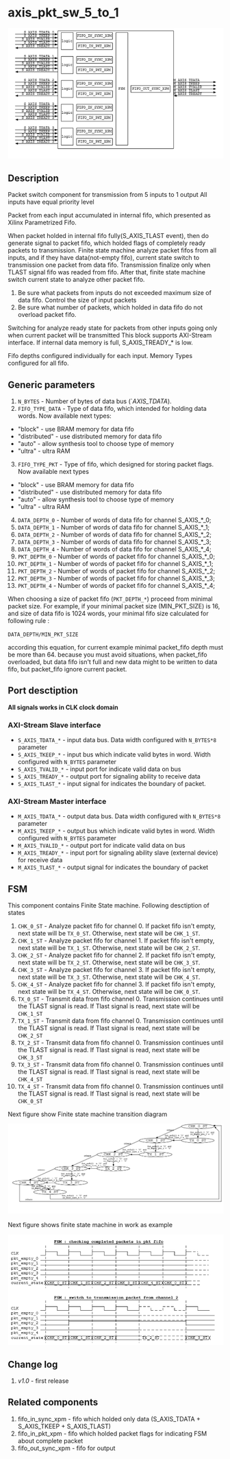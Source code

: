 # axis_pkt_sw_5_to_1

![component scheme][logo0]

## Description

Packet switch component for transmission from 5 inputs to 1 output
All inputs have equal priority level

Packet from each input accumulated in internal fifo, which presented as Xilinx Parametrized Fifo. 

When packet holded in internal fifo fully(S_AXIS_TLAST event), then do generate signal to packet fifo, which holded flags of completely ready packets to transmission. 
Finite state machine analyze packet fifos from all inputs, and if they have data(not-empty fifo), current state switch to transmission one packet from data fifo. 
Transmission finalize only when TLAST signal fifo was readed from fifo. 
After that, finite state machine switch current state to analyze other packet fifo. 
1. Be sure what packets from inputs do not exceeded maximum size of data fifo. Control the size of input packets
2. Be sure what number of packets, which holded in data fifo do not overload packet fifo. 

Switching for analyze ready state for packets from other inputs going only when current packet will be transmitted
This block supports AXI-Stream interface. If internal data memory is full, S_AXIS_TREADY_* is low. 

Fifo depths configured individually for each input. Memory Types configured for all fifo.

## Generic parameters
1. `N_BYTES` - Number of bytes of data bus (`*_AXIS_TDATA_*). 
2. `FIFO_TYPE_DATA` - Type of data fifo, which intended for holding data words. Now available next types:
* "block" - use BRAM memory for data fifo
* "distributed" - use distributed memory for data fifo
* "auto" - allow synthesis tool to choose type of memory
* "ultra" - ultra RAM
3. `FIFO_TYPE_PKT` - Type of fifo, which designed for storing packet flags. Now available next types
* "block" - use BRAM memory for data fifo
* "distributed" - use distributed memory for data fifo
* "auto" - allow synthesis tool to choose type of memory
* "ultra" - ultra RAM
4. `DATA_DEPTH_0` - Number of words of data fifo for channel S_AXIS_*_0;
5. `DATA_DEPTH_1` - Number of words of data fifo for channel S_AXIS_*_1;
6. `DATA_DEPTH_2` - Number of words of data fifo for channel S_AXIS_*_2;
7. `DATA_DEPTH_3` - Number of words of data fifo for channel S_AXIS_*_3;
8. `DATA_DEPTH_4` - Number of words of data fifo for channel S_AXIS_*_4;
9. `PKT_DEPTH_0` - Number of words of packet fifo for channel S_AXIS_*_0;
10. `PKT_DEPTH_1` - Number of words of packet fifo for channel S_AXIS_*_1;
11. `PKT_DEPTH_2` - Number of words of packet fifo for channel S_AXIS_*_2;
12. `PKT_DEPTH_3` - Number of words of packet fifo for channel S_AXIS_*_3;
13. `PKT_DEPTH_4` - Number of words of packet fifo for channel S_AXIS_*_4;

When choosing a size of packet fifo (`PKT_DEPTH_*`) proceed from minimal packet size. For example, if your minimal packet size (MIN_PKT_SIZE) is 16, and size of data fifo is 1024 words, your minimal fifo size calculated for following rule : 

`DATA_DEPTH/MIN_PKT_SIZE`

according this equation, for current example minimal packet_fifo depth must be more than 64.
because you must avoid situations, when packet_fifo overloaded, but data fifo isn't full and new data might to be written to data fifo, but packet_fifo ignore current packet. 

## Port desctiption

**All signals works in CLK clock domain**
### AXI-Stream Slave interface
* `S_AXIS_TDATA_*` - input data bus. Data width configured with `N_BYTES*8` parameter 
* `S_AXIS_TKEEP_*` - input bus which indicate valid bytes in word. Width configured with `N_BYTES` parameter
* `S_AXIS_TVALID_*` - input port for indicate valid data on bus
* `S_AXIS_TREADY_*` - output port for signaling ability to receive data 
* `S_AXIS_TLAST_*` - input signal for indicates the boundary of packet.

### AXI-Stream Master interface
* `M_AXIS_TDATA_*` - output data bus. Data width configured with `N_BYTES*8` parameter 
* `M_AXIS_TKEEP_*` - output bus which indicate valid bytes in word. Width configured with `N_BYTES` parameter
* `M_AXIS_TVALID_*` - output port for indicate valid data on bus
* `M_AXIS_TREADY_*` - input port for signaling ability slave (external device) for receive data 
* `M_AXIS_TLAST_*` - output signal for indicates the boundary of packet


## FSM
This component contains Finite State machine. Following desctiption of states

1. `CHK_0_ST` - Analyze packet fifo for channel 0. If packet fifo isn't empty, next state will be `TX_0_ST`. Otherwise, next state will be `CHK_1_ST`.
2. `CHK_1_ST` - Analyze packet fifo for channel 1. If packet fifo isn't empty, next state will be `TX_1_ST`. Otherwise, next state will be `CHK_2_ST`.
3. `CHK_2_ST` - Analyze packet fifo for channel 2. If packet fifo isn't empty, next state will be `TX_2_ST`. Otherwise, next state will be `CHK_3_ST`.
4. `CHK_3_ST` - Analyze packet fifo for channel 3. If packet fifo isn't empty, next state will be `TX_3_ST`. Otherwise, next state will be `CHK_4_ST`.
5. `CHK_4_ST` - Analyze packet fifo for channel 3. If packet fifo isn't empty, next state will be `TX_4_ST`. Otherwise, next state will be `CHK_0_ST`.
6. `TX_0_ST` - Transmit data from fifo channel 0. Transmission continues until the TLAST signal is read. If Tlast signal is read, next state will be `CHK_1_ST`
7. `TX_1_ST` - Transmit data from fifo channel 0. Transmission continues until the TLAST signal is read. If Tlast signal is read, next state will be `CHK_2_ST`
8. `TX_2_ST` - Transmit data from fifo channel 0. Transmission continues until the TLAST signal is read. If Tlast signal is read, next state will be `CHK_3_ST`
9. `TX_3_ST` - Transmit data from fifo channel 0. Transmission continues until the TLAST signal is read. If Tlast signal is read, next state will be `CHK_4_ST`
10. `TX_4_ST` - Transmit data from fifo channel 0. Transmission continues until the TLAST signal is read. If Tlast signal is read, next state will be `CHK_0_ST`

Next figure show Finite state machine transition diagram

![fsm][logo1]

Next figure shows finite state machine in work as example

![fsm_work][logo2]



## Change log
1. *v1.0* - first release


## Related components
1. fifo_in_sync_xpm - fifo which holded only data (S_AXIS_TDATA + S_AXIS_TKEEP + S_AXIS_TLAST)
2. fifo_in_pkt_xpm - fifo which holded packet flags for indicating FSM about complete packet
3. fifo_out_sync_xpm - fifo for output


[logo0]: https://github.com/MasterPlayer/xilinx-vhdl/blob/master/axis_infrastructure/axis_pkt_sw_5_to_1/axis_pkt_sw_5_to_1_struct.png
[logo1]: https://github.com/MasterPlayer/xilinx-vhdl/blob/master/axis_infrastructure/axis_pkt_sw_5_to_1/axis_pkt_sw_5_to_1_fsm.png
[logo2]: https://github.com/MasterPlayer/xilinx-vhdl/blob/master/axis_infrastructure/axis_pkt_sw_5_to_1/axis_pkt_sw_5_to_1_fsm_work.png